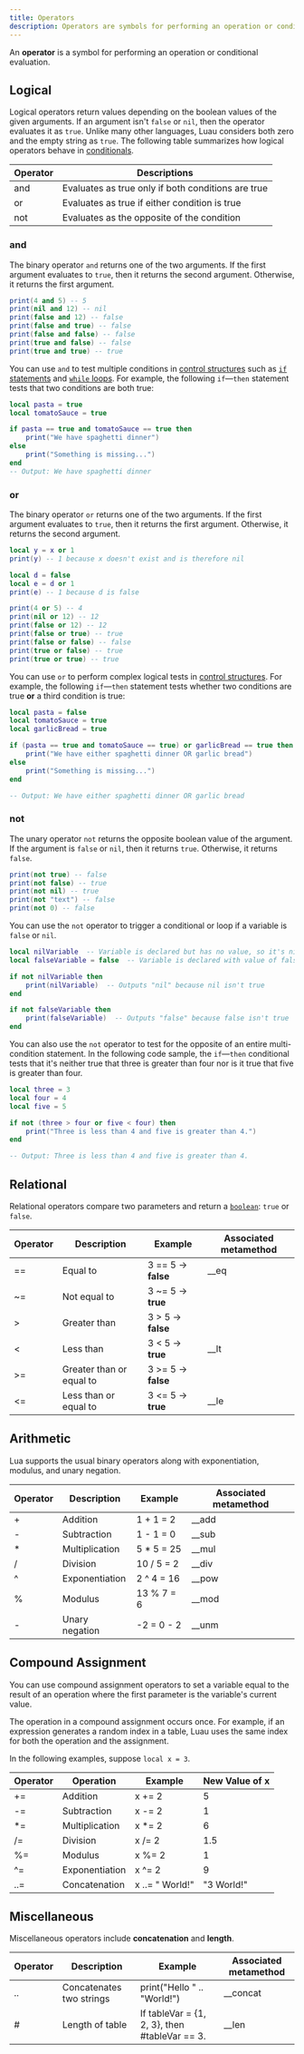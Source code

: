 ```yaml
---
title: Operators
description: Operators are symbols for performing an operation or conditional evaluation.
---
```


An **operator** is a symbol for performing an operation or conditional evaluation.

## Logical

Logical operators return values depending on the boolean values of the given arguments. If an argument isn't `false` or `nil`, then the operator evaluates it as `true`. Unlike many other languages, Luau considers both zero and the empty string as `true`. The following table summarizes how logical operators behave in [conditionals](./control-structures.md#if-statements).

<table>
  <thead>
    <tr>
      <th>Operator</th>
      <th>Descriptions</th>
    </tr>
  </thead>
  <tr>
    <td><InlineCode>and</InlineCode></td>
    <td>Evaluates as <InlineCode>true</InlineCode> only if both conditions are true</td>
  </tr>
  <tr>
    <td><InlineCode>or</InlineCode></td>
    <td>Evaluates as <InlineCode>true</InlineCode> if either condition is true</td>
  </tr>
  <tr>
    <td><InlineCode>not</InlineCode></td>
    <td>Evaluates as the opposite of the condition</td>
  </tr>
</table>

### and

The binary operator `and` returns one of the two arguments. If the first argument evaluates to `true`, then it returns the second argument. Otherwise, it returns the first argument.

```lua
print(4 and 5) -- 5
print(nil and 12) -- nil
print(false and 12) -- false
print(false and true) -- false
print(false and false) -- false
print(true and false) -- false
print(true and true) -- true
```

You can use `and` to test multiple conditions in [control structures](./control-structures.md) such as [`if` statements](./control-structures.md#if-statements) and [`while` loops](./control-structures.md#while-loops). For example, the following `if`—`then` statement tests that two conditions are both true:

```lua
local pasta = true
local tomatoSauce = true

if pasta == true and tomatoSauce == true then
	print("We have spaghetti dinner")
else
	print("Something is missing...")
end
-- Output: We have spaghetti dinner
```

### or

The binary operator `or` returns one of the two arguments. If the first argument evaluates to `true`, then it returns the first argument. Otherwise, it returns the second argument.

```lua
local y = x or 1
print(y) -- 1 because x doesn't exist and is therefore nil

local d = false
local e = d or 1
print(e) -- 1 because d is false

print(4 or 5) -- 4
print(nil or 12) -- 12
print(false or 12) -- 12
print(false or true) -- true
print(false or false) -- false
print(true or false) -- true
print(true or true) -- true
```

You can use `or` to perform complex logical tests in [control structures](./control-structures.md). For example, the following `if`—`then` statement tests whether two conditions are true **or** a third condition is true:

```lua
local pasta = false
local tomatoSauce = true
local garlicBread = true

if (pasta == true and tomatoSauce == true) or garlicBread == true then
	print("We have either spaghetti dinner OR garlic bread")
else
	print("Something is missing...")
end

-- Output: We have either spaghetti dinner OR garlic bread
```

### not

The unary operator `not` returns the opposite boolean value of the argument. If the argument is `false` or `nil`, then it returns `true`. Otherwise, it returns `false`.

```lua
print(not true) -- false
print(not false) -- true
print(not nil) -- true
print(not "text") -- false
print(not 0) -- false
```

You can use the `not` operator to trigger a conditional or loop if a variable is `false` or `nil`.

```lua
local nilVariable  -- Variable is declared but has no value, so it's nil
local falseVariable = false  -- Variable is declared with value of false

if not nilVariable then
	print(nilVariable)  -- Outputs "nil" because nil isn't true
end

if not falseVariable then
	print(falseVariable)  -- Outputs "false" because false isn't true
end
```

You can also use the `not` operator to test for the opposite of an entire multi-condition statement. In the following code sample, the `if`—`then` conditional tests that it's neither true that three is greater than four nor is it true that five is greater than four.

```lua
local three = 3
local four = 4
local five = 5

if not (three > four or five < four) then
	print("Three is less than 4 and five is greater than 4.")
end

-- Output: Three is less than 4 and five is greater than 4.
```

## Relational

Relational operators compare two parameters and return a [`boolean`](./booleans.md): `true` or `false`.

<table>
  <thead>
    <tr>
      <th>Operator</th>
      <th>Description</th>
      <th>Example</th>
      <th>Associated metamethod</th>
    </tr>
  </thead>
  <tr>
    <td><InlineCode>==</InlineCode></td>
    <td>Equal to</td>
    <td><InlineCode>3 == 5</InlineCode> → <b>false</b></td>
    <td><InlineCode>__eq</InlineCode></td>
  </tr>
  <tr>
    <td><InlineCode>~=</InlineCode></td>
    <td>Not equal to</td>
    <td><InlineCode>3 ~= 5</InlineCode> → <b>true</b></td>
    <td></td>
  </tr>
  <tr>
    <td><InlineCode>&gt;</InlineCode></td>
    <td>Greater than</td>
    <td><InlineCode>3 &gt; 5</InlineCode> → <b>false</b></td>
    <td></td>
  </tr>
  <tr>
    <td><InlineCode>&lt;</InlineCode></td>
    <td>Less than</td>
    <td><InlineCode>3 &lt; 5</InlineCode> → <b>true</b></td>
    <td><InlineCode>__lt</InlineCode></td>
  </tr>
  <tr>
    <td><InlineCode>&gt;=</InlineCode></td>
    <td>Greater than or equal to</td>
    <td><InlineCode>3 &gt;= 5</InlineCode> → <b>false</b></td>
    <td></td>
  </tr>
  <tr>
    <td><InlineCode>&lt;=</InlineCode></td>
    <td>Less than or equal to</td>
    <td><InlineCode>3 &lt;= 5</InlineCode> → <b>true</b></td>
    <td><InlineCode>__le</InlineCode></td>
  </tr>
</table>

## Arithmetic

Lua supports the usual binary operators along with exponentiation, modulus, and unary negation.

<table>
  <thead>
    <tr>
      <th>Operator</th>
      <th>Description</th>
      <th>Example</th>
      <th>Associated metamethod</th>
    </tr>
  </thead>
  <tr>
    <td><InlineCode>+</InlineCode></td>
    <td>Addition</td>
    <td><InlineCode>1 + 1 = 2</InlineCode></td>
    <td><InlineCode>__add</InlineCode></td>
  </tr>
  <tr>
    <td><InlineCode>-</InlineCode></td>
    <td>Subtraction</td>
    <td><InlineCode>1 - 1 = 0</InlineCode></td>
    <td><InlineCode>__sub</InlineCode></td>
  </tr>
  <tr>
    <td><InlineCode>*</InlineCode></td>
    <td>Multiplication</td>
    <td><InlineCode>5 * 5 = 25</InlineCode></td>
    <td><InlineCode>__mul</InlineCode></td>
  </tr>
  <tr>
    <td><InlineCode>/</InlineCode></td>
    <td>Division</td>
    <td><InlineCode>10 / 5 = 2</InlineCode></td>
    <td><InlineCode>__div</InlineCode></td>
  </tr>
  <tr>
    <td><InlineCode>^</InlineCode></td>
    <td>Exponentiation</td>
    <td><InlineCode>2 ^ 4 = 16</InlineCode></td>
    <td><InlineCode>__pow</InlineCode></td>
  </tr>
  <tr>
    <td><InlineCode>%</InlineCode></td>
    <td>Modulus</td>
    <td><InlineCode>13 % 7 = 6</InlineCode></td>
    <td><InlineCode>__mod</InlineCode></td>
  </tr>
  <tr>
    <td><InlineCode>-</InlineCode></td>
    <td>Unary negation</td>
    <td><InlineCode>-2 = 0 - 2</InlineCode></td>
    <td><InlineCode>__unm</InlineCode></td>
  </tr>
</table>

## Compound Assignment

You can use compound assignment operators to set a variable equal to the result of an operation where the first parameter is the variable's current value.

The operation in a compound assignment occurs once. For example, if an expression generates a random index in a table, Luau uses the same index for both the operation and the assignment.

In the following examples, suppose `local x = 3`.

<table>
	<thead>
		<tr>
			<th>Operator</th>
			<th>Operation</th>
			<th>Example</th>
      <th>New Value of <InlineCode>x</InlineCode></th>
		</tr>
	</thead>
	<tbody>
		<tr>
			<td><InlineCode>+=</InlineCode></td>
			<td>Addition</td>
      <td><InlineCode>x += 2</InlineCode></td>
      <td><InlineCode>5</InlineCode></td>
		</tr>
		<tr>
			<td><InlineCode>-=</InlineCode></td>
			<td>Subtraction</td>
      <td><InlineCode>x -= 2</InlineCode></td>
      <td><InlineCode>1</InlineCode></td>
		</tr>
		<tr>
			<td><InlineCode>*=</InlineCode></td>
			<td>Multiplication</td>
      <td><InlineCode>x *= 2</InlineCode></td>
      <td><InlineCode>6</InlineCode></td>
		</tr>
		<tr>
			<td><InlineCode>/=</InlineCode></td>
			<td>Division</td>
      <td><InlineCode>x /= 2</InlineCode></td>
      <td><InlineCode>1.5</InlineCode></td>
		</tr>
		<tr>
			<td><InlineCode>%=</InlineCode></td>
			<td>Modulus</td>
      <td><InlineCode>x %= 2</InlineCode></td>
      <td><InlineCode>1</InlineCode></td>
		</tr>
		<tr>
			<td><InlineCode>^=</InlineCode></td>
			<td>Exponentiation</td>
      <td><InlineCode>x ^= 2</InlineCode></td>
      <td><InlineCode>9</InlineCode></td>
		</tr>
		<tr>
			<td><InlineCode>..=</InlineCode></td>
			<td>Concatenation</td>
      <td><InlineCode>x ..= " World!" </InlineCode></td>
      <td><InlineCode>"3 World!"</InlineCode></td>
		</tr>
	</tbody>
</table>

## Miscellaneous

Miscellaneous operators include **concatenation** and **length**.

<table>
  <thead>
    <tr>
      <th>Operator</th>
      <th>Description</th>
      <th>Example</th>
      <th>Associated metamethod</th>
    </tr>
  </thead>
  <tr>
    <td><InlineCode>..</InlineCode></td>
    <td>Concatenates two strings</td>
    <td><InlineCode>print("Hello " .. "World!")</InlineCode></td>
    <td><InlineCode>__concat</InlineCode></td>
  </tr>
  <tr>
    <td><InlineCode>#</InlineCode></td>
    <td>Length of table</td>
    <td>If <InlineCode>tableVar = &#123;1, 2, 3}</InlineCode>, then <InlineCode>#tableVar == 3</InlineCode>.</td>
    <td><InlineCode>__len</InlineCode></td>
  </tr>
</table>
